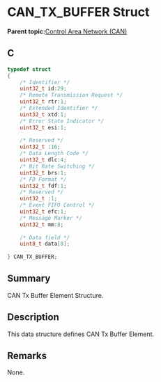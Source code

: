 # CAN\_TX\_BUFFER Struct

**Parent topic:**[Control Area Network \(CAN\)](GUID-B5AC476B-B06A-4C89-AB15-1BB515862877.md)

## C

```c
typedef struct
{
    /* Identifier */
    uint32_t id:29;
    /* Remote Transmission Request */
    uint32_t rtr:1;
    /* Extended Identifier */
    uint32_t xtd:1;
    /* Error State Indicator */
    uint32_t esi:1;
    
    /* Reserved */
    uint32_t :16;
    /* Data Length Code */
    uint32_t dlc:4;
    /* Bit Rate Switching */
    uint32_t brs:1;
    /* FD Format */
    uint32_t fdf:1;
    /* Reserved */
    uint32_t :1;
    /* Event FIFO Control */
    uint32_t efc:1;
    /* Message Marker */
    uint32_t mm:8;
    
    /* Data field */
    uint8_t data[8];
    
} CAN_TX_BUFFER;

```

## Summary

CAN Tx Buffer Element Structure.

## Description

This data structure defines CAN Tx Buffer Element.

## Remarks

None.


